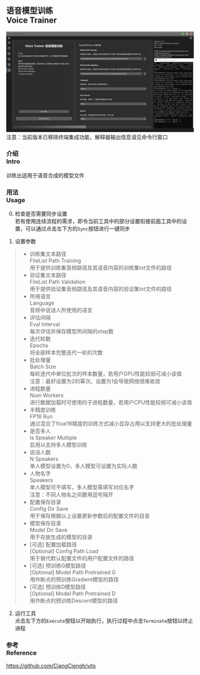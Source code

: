 ## 语音模型训练<br>Voice Trainer

![Voice Trainer](/docs/media/Page5.png)
注意：当前版本已移除终端集成功能，解释器输出信息请见命令行窗口


### 介绍<br>Intro
训练出适用于语音合成的模型文件

### 用法<br>Usage
0. 检查是否需要同步设置
<br>若有使用连续流程的需求，即令当前工具中的部分设置衔接前面工具中的设置，可以通过点击左下方的`Sync`按钮进行一键同步

1. 设置参数
> - 训练集文本路径<br>FileList Path Training
<br>用于提供训练集音频路径及其语音内容的训练集txt文件的路径
> - 验证集文本路径<br>FileList Path Validation
<br>用于提供验证集音频路径及其语音内容的验证集txt文件的路径
> - 所用语言<br>Language
<br>音频中说话人所使用的语言
> - 评估间隔<br>Eval Interval
<br>每次评估并保存模型所间隔的step数
> - 迭代轮数<br>Epochs
<br>将全部样本完整迭代一轮的次数
> - 批处理量<br>Batch Size
<br>每轮迭代中单位批次的样本数量，若用户GPU性能较弱可减小该值
<br>注意：最好设置为2的幂次。设置为1会导致网络很难收敛
> - 进程数量<br>Num Workers
<br>进行数据加载时可使用的子进程数量，若用户CPU性能较弱可减小该值
> - 半精度训练<br>FP16 Run
<br>通过混合了float16精度的训练方式减小显存占用以支持更大的批处理量
> - 是否多人<br>Is Speaker Multiple
<br>启用以支持多人模型训练
> - 说话人数<br>N Speakers
<br>单人模型设置为0，多人模型可设置为实际人数
> - 人物名字<br>Speakers
<br>单人模型可不填写，多人模型需填写对应名字
<br>注意：不同人物名之间要用逗号隔开
> - 配置保存目录<br>Config Dir Save
<br>用于保存根据以上设置更新参数后的配置文件的目录
> - 模型保存目录<br>Model Dir Save
<br>用于存放生成的模型的目录
> - [可选] 配置加载路径<br>[Optional] Config Path Load
<br>用于替代默认配置文件的用户配置文件的路径
> - [可选] 预训练G模型路径<br>[Optional] Model Path Pretrained G
<br>用作断点的预训练Gradient模型的路径
> - [可选] 预训练D模型路径<br>[Optional] Model Path Pretrained D
<br>用作断点的预训练Descent模型的路径

2. 运行工具
<br>点击左下方的`Execute`按钮以开始执行，执行过程中点击`Terminate`按钮以终止进程

### 参考<br>Reference
https://github.com/CjangCjengh/vits